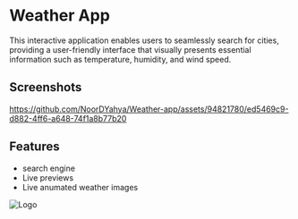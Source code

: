 
# Weather App

This interactive application enables users to seamlessly search for cities, providing a user-friendly interface that visually presents essential information such as temperature, humidity, and wind speed.






## Screenshots

https://github.com/NoorDYahya/Weather-app/assets/94821780/ed5469c9-d882-4ff6-a648-74f1a8b77b20






## Features

- search engine
- Live previews
- Live anumated weather images



![Logo](https://img.freepik.com/free-psd/3d-icon-weather-conditions-with-rain-sun_23-2150108737.jpg?w=1060&t=st=1707762190~exp=1707762790~hmac=e7eac05fc87cbcf167c6eab4701387f161f1480f6cfac6fecaf4f3c0bbfaea2f)

